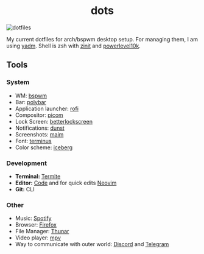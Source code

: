 <h1 align="center">dots</h1>

![dotfiles](https://i.imgur.com/runxMFZ.png)

My current dotfiles for arch/bspwm desktop setup. For managing them, I am using [yadm](https://github.com/TheLocehiliosan/yadm). Shell is zsh with [zinit](https://github.com/zdharma/zinit) and [powerlevel10k](https://github.com/romkatv/powerlevel10k).

## Tools

### System
+ WM: [bspwm](https://github.com/baskerville/bspwm)
+ Bar: [polybar](https://github.com/polybar/polybar)
+ Application launcher: [rofi](https://github.com/davatorium/rofi)
+ Compositor: [picom](https://github.com/yshui/picom)
+ Lock Screen: [betterlockscreen](https://github.com/pavanjadhaw/betterlockscreen)
+ Notifications: [dunst](https://github.com/dunst-project/dunst)
+ Screenshots: [maim](https://github.com/naelstrof/maim)
+ Font: [terminus](http://terminus-font.sourceforge.net/)
+ Color scheme: [iceberg](https://github.com/cocopon/iceberg.vim)

### Development
+ **Terminal:** [Termite](https://github.com/thestinger/termite/)
+ **Editor:** [Code](https://github.com/Microsoft/vscode) and for quick edits [Neovim](https://github.com/neovim/neovim)
+ **Git:** CLI

### Other
+ Music: [Spotify](https://www.spotify.com/)
+ Browser: [Firefox](https://www.mozilla.org/en-US/firefox/new/)
+ File Manager: [Thunar](https://github.com/xfce-mirror/thunar)
+ Video player: [mpv](https://github.com/mpv-player/mpv)
+ Way to communicate with outer world: [Discord](https://discordapp.com/) and [Telegram](https://telegram.org/)

